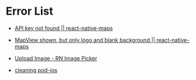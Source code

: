 # Error List

- [API key not found || react-native-maps ](./Problem-Solving/api-key-not-found.md)

- [MapView shown, but only logo and blank background || react-native-maps ](./Problem-Solving/mapview-not-shown.md)
- [Upload Image - RN Image Picker ](./Problem-Solving/rn-image-picker.md)
- [cleaning pod-ios](./Problem-Solving/cleaning-pod.md)

